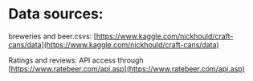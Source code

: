 # Data sources:

breweries and beer.csvs: [https://www.kaggle.com/nickhould/craft-cans/data](https://www.kaggle.com/nickhould/craft-cans/data)

Ratings and reviews: API access through [https://www.ratebeer.com/api.asp](https://www.ratebeer.com/api.asp)
